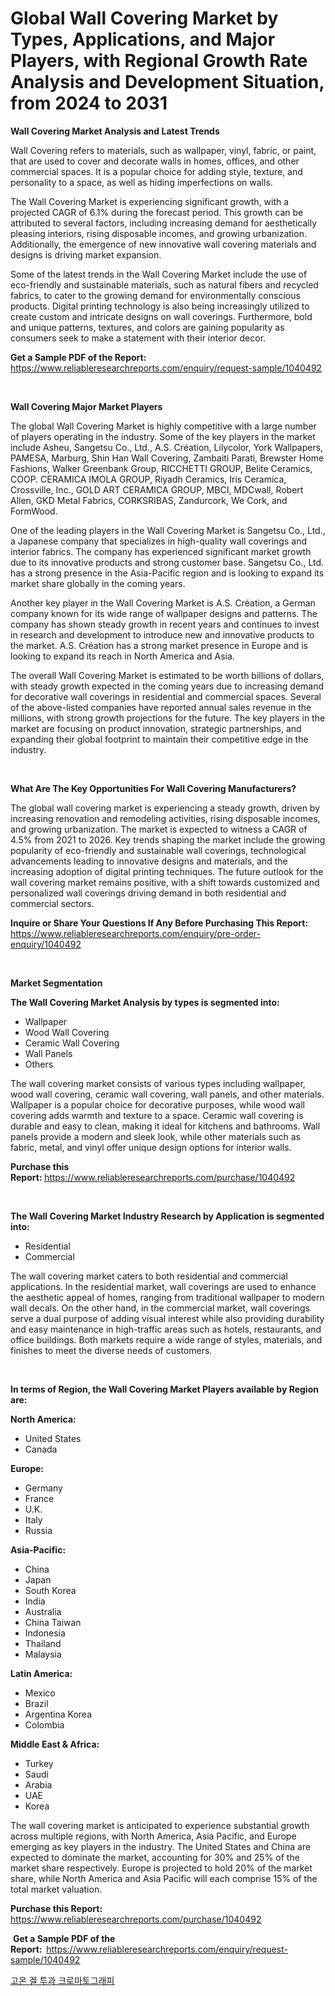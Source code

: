 <p><h1>Global Wall Covering Market by Types, Applications, and Major Players, with Regional Growth Rate Analysis and Development Situation, from 2024 to 2031</h1></p><p><strong>Wall Covering Market Analysis and Latest Trends</strong></p>
<p><p>Wall Covering refers to materials, such as wallpaper, vinyl, fabric, or paint, that are used to cover and decorate walls in homes, offices, and other commercial spaces. It is a popular choice for adding style, texture, and personality to a space, as well as hiding imperfections on walls.</p><p>The Wall Covering Market is experiencing significant growth, with a projected CAGR of 6.1% during the forecast period. This growth can be attributed to several factors, including increasing demand for aesthetically pleasing interiors, rising disposable incomes, and growing urbanization. Additionally, the emergence of new innovative wall covering materials and designs is driving market expansion.</p><p>Some of the latest trends in the Wall Covering Market include the use of eco-friendly and sustainable materials, such as natural fibers and recycled fabrics, to cater to the growing demand for environmentally conscious products. Digital printing technology is also being increasingly utilized to create custom and intricate designs on wall coverings. Furthermore, bold and unique patterns, textures, and colors are gaining popularity as consumers seek to make a statement with their interior decor.</p></p>
<p><strong>Get a Sample PDF of the Report:&nbsp;</strong> <a href="https://www.reliableresearchreports.com/enquiry/request-sample/1040492">https://www.reliableresearchreports.com/enquiry/request-sample/1040492</a></p>
<p>&nbsp;</p>
<p><strong>Wall Covering Major Market Players</strong></p>
<p><p>The global Wall Covering Market is highly competitive with a large number of players operating in the industry. Some of the key players in the market include Asheu, Sangetsu Co., Ltd., A.S. Création, Lilycolor, York Wallpapers, PAMESA, Marburg, Shin Han Wall Covering, Zambaiti Parati, Brewster Home Fashions, Walker Greenbank Group, RICCHETTI GROUP, Belite Ceramics, COOP. CERAMICA IMOLA GROUP, Riyadh Ceramics, Iris Ceramica, Crossville, Inc., GOLD ART CERAMICA GROUP, MBCI, MDCwall, Robert Allen, GKD Metal Fabrics, CORKSRIBAS, Zandurcork, We Cork, and FormWood.</p><p>One of the leading players in the Wall Covering Market is Sangetsu Co., Ltd., a Japanese company that specializes in high-quality wall coverings and interior fabrics. The company has experienced significant market growth due to its innovative products and strong customer base. Sangetsu Co., Ltd. has a strong presence in the Asia-Pacific region and is looking to expand its market share globally in the coming years.</p><p>Another key player in the Wall Covering Market is A.S. Création, a German company known for its wide range of wallpaper designs and patterns. The company has shown steady growth in recent years and continues to invest in research and development to introduce new and innovative products to the market. A.S. Création has a strong market presence in Europe and is looking to expand its reach in North America and Asia.</p><p>The overall Wall Covering Market is estimated to be worth billions of dollars, with steady growth expected in the coming years due to increasing demand for decorative wall coverings in residential and commercial spaces. Several of the above-listed companies have reported annual sales revenue in the millions, with strong growth projections for the future. The key players in the market are focusing on product innovation, strategic partnerships, and expanding their global footprint to maintain their competitive edge in the industry.</p></p>
<p>&nbsp;</p>
<p><strong>What Are The Key Opportunities For Wall Covering Manufacturers?</strong></p>
<p><p>The global wall covering market is experiencing a steady growth, driven by increasing renovation and remodeling activities, rising disposable incomes, and growing urbanization. The market is expected to witness a CAGR of 4.5% from 2021 to 2026. Key trends shaping the market include the growing popularity of eco-friendly and sustainable wall coverings, technological advancements leading to innovative designs and materials, and the increasing adoption of digital printing techniques. The future outlook for the wall covering market remains positive, with a shift towards customized and personalized wall coverings driving demand in both residential and commercial sectors.</p></p>
<p><strong>Inquire or Share Your Questions If Any Before Purchasing This Report:</strong> <a href="https://www.reliableresearchreports.com/enquiry/pre-order-enquiry/1040492">https://www.reliableresearchreports.com/enquiry/pre-order-enquiry/1040492</a></p>
<p>&nbsp;</p>
<p><strong>Market Segmentation</strong></p>
<p><strong>The Wall Covering Market Analysis by types is segmented into:</strong></p>
<p><ul><li>Wallpaper</li><li>Wood Wall Covering</li><li>Ceramic Wall Covering</li><li>Wall Panels</li><li>Others</li></ul></p>
<p><p>The wall covering market consists of various types including wallpaper, wood wall covering, ceramic wall covering, wall panels, and other materials. Wallpaper is a popular choice for decorative purposes, while wood wall covering adds warmth and texture to a space. Ceramic wall covering is durable and easy to clean, making it ideal for kitchens and bathrooms. Wall panels provide a modern and sleek look, while other materials such as fabric, metal, and vinyl offer unique design options for interior walls.</p></p>
<p><strong>Purchase this Report:&nbsp;</strong><a href="https://www.reliableresearchreports.com/purchase/1040492">https://www.reliableresearchreports.com/purchase/1040492</a></p>
<p>&nbsp;</p>
<p><strong>The Wall Covering Market Industry Research by Application is segmented into:</strong></p>
<p><ul><li>Residential</li><li>Commercial</li></ul></p>
<p><p>The wall covering market caters to both residential and commercial applications. In the residential market, wall coverings are used to enhance the aesthetic appeal of homes, ranging from traditional wallpaper to modern wall decals. On the other hand, in the commercial market, wall coverings serve a dual purpose of adding visual interest while also providing durability and easy maintenance in high-traffic areas such as hotels, restaurants, and office buildings. Both markets require a wide range of styles, materials, and finishes to meet the diverse needs of customers.</p></p>
<p>&nbsp;</p>
<p><strong>In terms of Region, the Wall Covering Market Players available by Region are:</strong></p>
<p>
    <p> <strong> North America: </strong>
        <ul>
            <li>United States</li>
            <li>Canada</li>
        </ul>
        </p> 
    <p> <strong> Europe: </strong>
        <ul>
            <li>Germany</li>
            <li>France</li>
            <li>U.K.</li>
            <li>Italy</li>
            <li>Russia</li>
        </ul>
        </p> 
    <p> <strong> Asia-Pacific: </strong>
        <ul>
            <li>China</li>
            <li>Japan</li>
            <li>South Korea</li>
            <li>India</li>
            <li>Australia</li>
            <li>China Taiwan</li>
            <li>Indonesia</li>
            <li>Thailand</li>
            <li>Malaysia</li>
        </ul>
        </p> 
    <p> <strong> Latin America: </strong>
        <ul>
            <li>Mexico</li>
            <li>Brazil</li>
            <li>Argentina Korea</li>
            <li>Colombia</li>
        </ul>
        </p> 
    <p> <strong> Middle East & Africa: </strong>
        <ul>
            <li>Turkey</li>
            <li>Saudi</li>
            <li>Arabia</li>
            <li>UAE</li>
            <li>Korea</li>
        </ul>
    </p>
    </p>
<p><p>The wall covering market is anticipated to experience substantial growth across multiple regions, with North America, Asia Pacific, and Europe emerging as key players in the industry. The United States and China are expected to dominate the market, accounting for 30% and 25% of the market share respectively. Europe is projected to hold 20% of the market share, while North America and Asia Pacific will each comprise 15% of the total market valuation.</p></p>
<p><strong>Purchase this Report: </strong><a href="https://www.reliableresearchreports.com/purchase/1040492">https://www.reliableresearchreports.com/purchase/1040492</a></p>
<p>&nbsp;<strong>Get a Sample PDF of the Report:&nbsp;&nbsp;</strong><a href="https://www.reliableresearchreports.com/enquiry/request-sample/1040492">https://www.reliableresearchreports.com/enquiry/request-sample/1040492</a></p>
<p><strong></strong></p>
<p><p><a href="https://github.com/crfsywufhm81415/Market-Research-Report-List-1/blob/main/4182051193024.md">고온 겔 투과 크로마토그래피</a></p></p>
